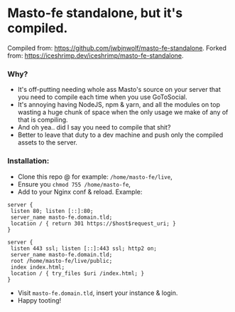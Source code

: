 # Masto-fe standalone, but it's compiled.

Compiled from: https://github.com/jwbjnwolf/masto-fe-standalone.
Forked from: https://iceshrimp.dev/iceshrimp/masto-fe-standalone.

### Why?

- It's off-putting needing whole ass Masto's source on your server that you need to compile each time when you use GoToSocial.
- It's annoying having NodeJS, npm & yarn, and all the modules on top wasting a huge chunk of space when the only usage we make of any of that is compiling.
- And oh yea.. did I say you need to compile that shit?
- Better to leave that duty to a dev machine and push only the compiled assets to the server.

### Installation:

- Clone this repo @ for example: `/home/masto-fe/live`,
- Ensure you `chmod 755 /home/masto-fe`,
- Add to your Nginx conf & reload. Example:

```
server {
 listen 80; listen [::]:80;
 server_name masto-fe.domain.tld;
 location / { return 301 https://$host$request_uri; }
}

server {
 listen 443 ssl; listen [::]:443 ssl; http2 on;
 server_name masto-fe.domain.tld;
 root /home/masto-fe/live/public;
 index index.html;
 location / { try_files $uri /index.html; }
}
```

- Visit `masto-fe.domain.tld`, insert your instance & login.
- Happy tooting!
